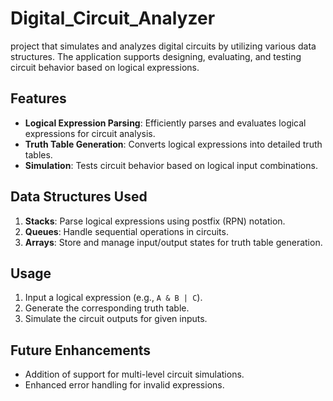 # Digital_Circuit_Analyzer
project that simulates and analyzes digital circuits by utilizing various data structures. The application supports designing, evaluating, and testing circuit behavior based on logical expressions.

## Features  
- **Logical Expression Parsing**: Efficiently parses and evaluates logical expressions for circuit analysis.  
- **Truth Table Generation**: Converts logical expressions into detailed truth tables.  
- **Simulation**: Tests circuit behavior based on logical input combinations.  

## Data Structures Used  
1. **Stacks**: Parse logical expressions using postfix (RPN) notation.  
2. **Queues**: Handle sequential operations in circuits.  
3. **Arrays**: Store and manage input/output states for truth table generation.  

## Usage  
1. Input a logical expression (e.g., `A & B | C`).  
2. Generate the corresponding truth table.  
3. Simulate the circuit outputs for given inputs.  

## Future Enhancements  
- Addition of support for multi-level circuit simulations.  
- Enhanced error handling for invalid expressions.  
